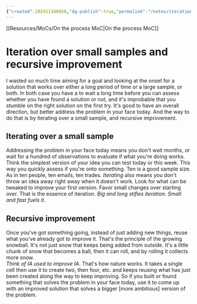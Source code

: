 ```yaml
---
{"created":202411160856,"dg-publish":true,"permalink":"/notes/iteration-over-small-samples-and-recursive-improvement/","dgPassFrontmatter":true,"updated":"2024-12-22T16:24:12.249+01:00"}
---
```


[[Resources/MoCs/On the process MoC\|On the process MoC]]
# Iteration over small samples and recursive improvement

I wasted so much time aiming for a goal and looking at the onset for a solution that works over either a long period of time or a large sample, or both. In both case you have a to wait a long time before you can assess whether you have found a solution or not, and it's improbable that you stumble on the right solution on the first try.
It's good to have an overall direction, but better address the problem in your face today. And the way to do that is by iterating over a small sample, and recursive improvement.
## Iterating over a small sample
Addressing the problem in your face today means you don't wait months, or wait for a hundred of observations to evaluate if what you're doing works. Think the simplest version of your idea you can test today or this week. This way you quickly assess if you're onto something. Ten is a good sample size. As in ten people, ten emails, ten trades. 
*Iterating* also means you don't throw an idea away right away when it doesn't work. Look for what can be tweaked to improve your first version. Favor small changes over starting over. That is the essence of iteration.
*Big and long stifles iteration.*
*Small and fast fuels it.*
## Recursive improvement
Once you've got something going, instead of just adding new things, reuse what you've already got to improve it. That's the principle of the growing snowball. It's not just snow that keeps being added from outside. It's a little chunk of snow that becomes a ball, then it can roll, and by rolling it collects more snow.  
*Think of IA used to improve IA*.
That's how nature works. It takes a single cell then use it to create two, then four, etc. and keeps reusing what has just been created along the way to keep improving.
So if you built or found something that solves the problem in your face today, use it to come up with an improved solution that solves a bigger [more ambitious] version of the problem.